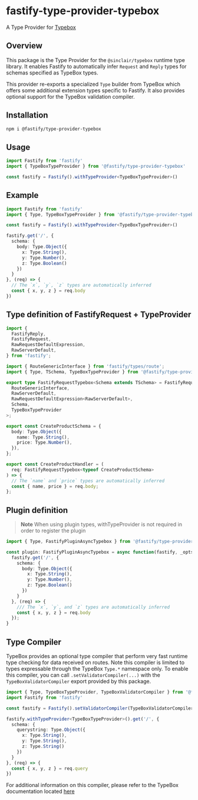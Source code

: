 # fastify-type-provider-typebox

A Type Provider for [Typebox](https://github.com/sinclairzx81/typebox)

## Overview

This package is the Type Provider for the `@sinclair/typebox` runtime type library. It enables Fastify to automatically infer `Request` and `Reply` types for schemas specified as TypeBox types.

This provider re-exports a specialized `Type` builder from TypeBox which offers some additional extension types specific to Fastify. It also provides optional support for the TypeBox validation compiler.

## Installation

```sh
npm i @fastify/type-provider-typebox
```

## Usage

```ts
import Fastify from 'fastify'
import { TypeBoxTypeProvider } from '@fastify/type-provider-typebox'

const fastify = Fastify().withTypeProvider<TypeBoxTypeProvider>()
```

## Example

```ts
import Fastify from 'fastify'
import { Type, TypeBoxTypeProvider } from '@fastify/type-provider-typebox'

const fastify = Fastify().withTypeProvider<TypeBoxTypeProvider>()

fastify.get('/', {
  schema: {
    body: Type.Object({
      x: Type.String(),
      y: Type.Number(),
      z: Type.Boolean()
    })
  }
}, (req) => {
  // The `x`, `y`, `z` types are automatically inferred
  const { x, y, z } = req.body
})
```

## Type definition of FastifyRequest + TypeProvider
```ts
import {
  FastifyReply,
  FastifyRequest,
  RawRequestDefaultExpression,
  RawServerDefault,
} from 'fastify';

import { RouteGenericInterface } from 'fastify/types/route';
import { Type, TSchema, TypeBoxTypeProvider } from '@fastify/type-provider-typebox';

export type FastifyRequestTypebox<Schema extends TSchema> = FastifyRequest<
  RouteGenericInterface,
  RawServerDefault,
  RawRequestDefaultExpression<RawServerDefault>,
  Schema,
  TypeBoxTypeProvider
>;

export const CreateProductSchema = {
  body: Type.Object({
    name: Type.String(),
    price: Type.Number(),
  }),
};

export const CreateProductHandler = (
  req: FastifyRequestTypebox<typeof CreateProductSchema>
) => {
  // The `name` and `price` types are automatically inferred
  const { name, price } = req.body;
};
```


## Plugin definition

> **Note**
> When using plugin types, withTypeProvider is not required in order to register the plugin

```ts
import { Type, FastifyPluginAsyncTypebox } from '@fastify/type-provider-typebox'

const plugin: FastifyPluginAsyncTypebox = async function(fastify, _opts) {
  fastify.get('/', {
    schema: {
      body: Type.Object({
        x: Type.String(),
        y: Type.Number(),
        z: Type.Boolean()
      })
    }
  }, (req) => {
    /// The `x`, `y`, and `z` types are automatically inferred
    const { x, y, z } = req.body
  });
}
```

## Type Compiler

TypeBox provides an optional type compiler that perform very fast runtime type checking for data received on routes. Note this compiler is limited to types expressable through the TypeBox `Type.*` namespace only. To enable this compiler, you can call `.setValidatorCompiler(...)` with the `TypeBoxValidatorCompiler` export provided by this package.

```ts
import { Type, TypeBoxTypeProvider, TypeBoxValidatorCompiler } from '@fastify/type-provider-typebox'
import Fastify from 'fastify'

const fastify = Fastify().setValidatorCompiler(TypeBoxValidatorCompiler)

fastify.withTypeProvider<TypeBoxTypeProvider>().get('/', {
  schema: {
    querystring: Type.Object({
      x: Type.String(),
      y: Type.String(),
      z: Type.String()
    })
  }
}, (req) => {
  const { x, y, z } = req.query
})
```

For additional information on this compiler, please refer to the TypeBox documentation located [here](https://github.com/sinclairzx81/typebox#Compiler)
